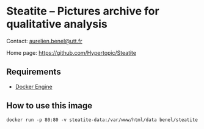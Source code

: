 Steatite – Pictures archive for qualitative analysis
====================================================

Contact: <aurelien.benel@utt.fr>

Home page: <https://github.com/Hypertopic/Steatite>


## Requirements

* [Docker Engine](https://docs.docker.com/install/)


## How to use this image

```
docker run -p 80:80 -v steatite-data:/var/www/html/data benel/steatite
```
